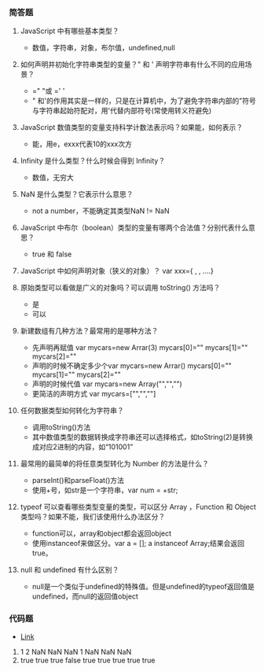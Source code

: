 ### 简答题

1. JavaScript 中有哪些基本类型？
    * 数值，字符串，对象，布尔值，undefined,null

1. 如何声明并初始化字符串类型的变量？" 和 ' 声明字符串有什么不同的应用场景？
    * =" "或 =' '
    * " 和'的作用其实是一样的，只是在计算机中，为了避免字符串内部的"符号与字符串起始符配对，用'代替内部符号(常使用转义符避免)

1. JavaScript 数值类型的变量支持科学计数法表示吗？如果能，如何表示？
    * 能，用e，exxx代表10的xxx次方

1. Infinity 是什么类型？什么时候会得到 Infinity？
    * 数值，无穷大

1. NaN 是什么类型？它表示什么意思？
    * not a number，不能确定其类型NaN != NaN

1. JavaScript 中布尔（boolean）类型的变量有哪两个合法值？分别代表什么意思？
    * true 和 false

1. JavaScript 中如何声明对象（狭义的对象）？
    var xxx={ , , ....}

1. 原始类型可以看做是广义的对象吗？可以调用 toString() 方法吗？
    * 是
    * 可以

1. 新建数组有几种方法？最常用的是哪种方法？
    * 先声明再赋值 var mycars=new Arrar(3) mycars[0]="" mycars[1]="" mycars[2]=""
    * 声明的时候不确定多少个var mycars=new Arrar() mycars[0]="" mycars[1]="" mycars[2]=""
    * 声明的时候代值 var mycars=new Array("","","")
    * 更简洁的声明方式 var mycars=["","",""]

1. 任何数据类型如何转化为字符串？
    * 调用toString()方法
    * 其中数值类型的数据转换成字符串还可以选择格式，如toString(2)是转换成对应2进制的内容，如“101001”

1. 最常用的最简单的将任意类型转化为 Number 的方法是什么？
    * parseInt()和parseFloat()方法
    * 使用+号，如str是一个字符串，var num = +str;

1. typeof 可以查看哪些类型变量的类型，可以区分 Array ，Function 和 Object 类型吗？如果不能，我们该使用什么办法区分？
    * function可以，array和object都会返回object
    * 使用instanceof来做区分。var a = []; a instanceof Array;结果会返回true。

1. null 和 undefined 有什么区别？
    * null是一个类似于undefined的特殊值。但是undefined的typeof返回值是undefined，而null的返回值object

### 代码题
* [Link](https://github.com/a735315482/mfs-homework/blob/master/21-30/25js%E5%9F%BA%E6%9C%AC%E5%AD%97%E7%AC%A6%E7%B1%BB%E5%9E%8B.html)
1. 1 2 NaN NaN NaN 1 NaN NaN NaN
1. true
true
true
false
true
true
true
true
true